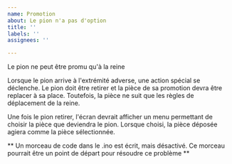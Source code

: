 ```yaml
---
name: Promotion
about: Le pion n'a pas d'option
title: ''
labels: ''
assignees: ''

---
```


Le pion ne peut être promu qu'à la reine

Lorsque le pion arrive à l'extrémité adverse, une action spécial se déclenche. Le pion doit être retirer et la pièce de sa promotion devra être replacer à sa place. Toutefois, la pièce ne suit que les règles de déplacement de la reine.

Une fois le pion retirer, l'écran devrait afficher un menu permettant de choisir la pièce que deviendra le pion. Lorsque choisi, la pièce déposée agiera comme la pièce sélectionnée.


** Un morceau de code dans le .ino est écrit, mais désactivé. Ce morceau pourrait être un point de départ pour résoudre ce problème **
